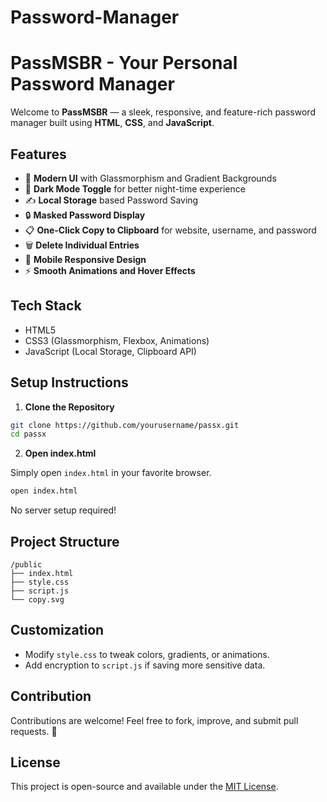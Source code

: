 # Password-Manager

# PassMSBR - Your Personal Password Manager

Welcome to **PassMSBR** — a sleek, responsive, and feature-rich password manager built using **HTML**, **CSS**, and **JavaScript**.

## Features

- 🌈 **Modern UI** with Glassmorphism and Gradient Backgrounds
- 🌙 **Dark Mode Toggle** for better night-time experience
- ✍️ **Local Storage** based Password Saving
- 🔒 **Masked Password Display**
- 📋 **One-Click Copy to Clipboard** for website, username, and password
- 🗑️ **Delete Individual Entries**
- 📱 **Mobile Responsive Design**
- ⚡ **Smooth Animations and Hover Effects**

## Tech Stack

- HTML5
- CSS3 (Glassmorphism, Flexbox, Animations)
- JavaScript (Local Storage, Clipboard API)

## Setup Instructions

1. **Clone the Repository**

```bash
git clone https://github.com/yourusername/passx.git
cd passx
```

2. **Open index.html**

Simply open `index.html` in your favorite browser.

```bash
open index.html
```

No server setup required!

## Project Structure

```plaintext
/public
├── index.html
├── style.css
├── script.js
└── copy.svg
```

## Customization

- Modify `style.css` to tweak colors, gradients, or animations.
- Add encryption to `script.js` if saving more sensitive data.

## Contribution

Contributions are welcome! Feel free to fork, improve, and submit pull requests. 🚀

## License

This project is open-source and available under the [MIT License](LICENSE).



